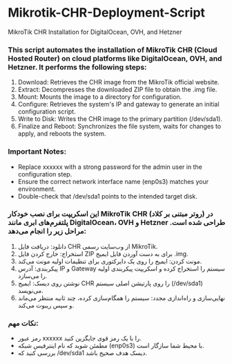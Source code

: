 # Mikrotik-CHR-Deployment-Script
MikroTik CHR Installation for DigitalOcean, OVH, and Hetzner

### This script automates the installation of MikroTik CHR (Cloud Hosted Router) on cloud platforms like DigitalOcean, OVH, and Hetzner. It performs the following steps:
1.	Download: Retrieves the CHR image from the MikroTik official website.
2.	Extract: Decompresses the downloaded ZIP file to obtain the .img file.
3.	Mount: Mounts the image to a directory for configuration.
4.	Configure: Retrieves the system's IP and gateway to generate an initial configuration script.
5.	Write to Disk: Writes the CHR image to the primary partition (/dev/sda1).
6.	Finalize and Reboot: Synchronizes the file system, waits for changes to apply, and reboots the system.
### Important Notes:
-	Replace xxxxxx with a strong password for the admin user in the configuration step.
-	Ensure the correct network interface name (enp0s3) matches your environment.
-	Double-check that /dev/sda1 points to the intended target disk.

### این اسکریپت برای نصب خودکار MikroTik CHR (روتر مبتنی بر کلاد) در پلتفرم‌های ابری مانند DigitalOcean، OVH و Hetzner طراحی شده است. مراحل زیر را انجام می‌دهد:
1.	دانلود: دریافت فایل CHR از وب‌سایت رسمی MikroTik.
2.	استخراج: خارج کردن فایل ZIP برای به دست آوردن فایل ایمیج .img.
3.	مونت کردن: ایمیج را روی یک دایرکتوری برای تنظیمات اولیه مونت می‌کند.
4.	پیکربندی: آدرس IP و Gateway سیستم را استخراج کرده و اسکریپت پیکربندی اولیه را می‌سازد.
5.	نوشتن روی دیسک: ایمیج CHR را روی پارتیشن اصلی سیستم (/dev/sda1) می‌نویسد.
6.	نهایی‌سازی و راه‌اندازی مجدد: سیستم را همگام‌سازی کرده، چند ثانیه منتظر می‌ماند و سپس ریبوت می‌کند.
### نکات مهم:
-	رمز عبور xxxxxx را با یک رمز قوی جایگزین کنید.
-	مطمئن شوید که نام اینترفیس شبکه (enp0s3) با محیط شما سازگار است.
-	بررسی کنید که /dev/sda1 دیسک هدف صحیح باشد.

